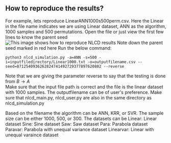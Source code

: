 
## How to reproduce the results?
For example, lets reproduce LinearANN1000s500perm.csv. Here the Linear in the file name indicates we are using Linear dataset, ANN as the algorithm, 1000 samples and 500 permutations.
Open the file or just view the first few lines to know the parent seed
![This image shows how to reproduce NLCD results](https://drive.google.com/uc?export=view&id=1xcAosXJzU2EmrDInBuS7N5ZOlstxsbOT)
Note down the parent seed marked in red here
Run the below command:
```
python3 nlcd_simulation.py -a=ANN -s=500 -i=inputfiledirectory/Linear1000.txt -o=outputfilename.csv --seed=8712540936262824741492729377897620802 --reverse
```
Note that we are giving the parameter reverse to say that the testing is done from $B \rightarrow A$   
Make sure that the input file path is correct and the file is the linear dataset with 1000 samples. The outputfilename can be of user's preference.
Make sure that nlcd_main.py, nlcd_user.py are also in the same directory as nlcd_simulation.py

Based on the filename the algorithm can be ANN, KRR, or SVR. The sample size can be either 1000, 500, or 300. The datasets can be
Linear: Linear dataset
Sine: Sine dataset
Saw: Saw dataset
Para: Parabola dataset
Paravar: Parabola with unequal variance dataset
Linearvar: Linear with unequal varaince dataset
